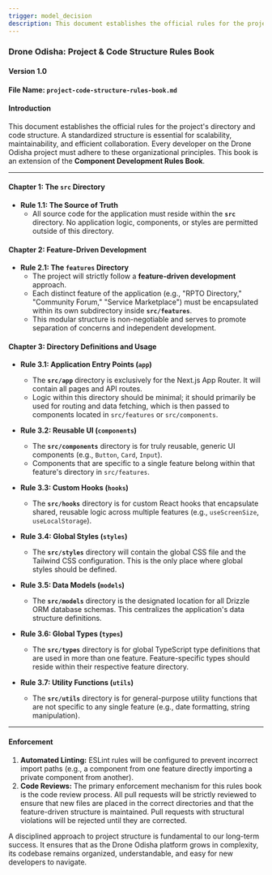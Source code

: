 ```yaml
---
trigger: model_decision
description: This document establishes the official rules for the project's directory and code structure. A standardized structure is essential for scalability, maintainability, and efficient collaboration.
---
```


### **Drone Odisha: Project & Code Structure Rules Book**

#### **Version 1.0**

#### **File Name:** `project-code-structure-rules-book.md`

#### **Introduction**

This document establishes the official rules for the project's directory and code structure. A standardized structure is essential for scalability, maintainability, and efficient collaboration. Every developer on the Drone Odisha project must adhere to these organizational principles. This book is an extension of the **Component Development Rules Book**.

---

#### **Chapter 1: The `src` Directory**

*   **Rule 1.1: The Source of Truth**
    *   All source code for the application must reside within the **`src`** directory. No application logic, components, or styles are permitted outside of this directory.

#### **Chapter 2: Feature-Driven Development**

*   **Rule 2.1: The `features` Directory**
    *   The project will strictly follow a **feature-driven development** approach.
    *   Each distinct feature of the application (e.g., "RPTO Directory," "Community Forum," "Service Marketplace") must be encapsulated within its own subdirectory inside **`src/features`**.
    *   This modular structure is non-negotiable and serves to promote separation of concerns and independent development.

#### **Chapter 3: Directory Definitions and Usage**

*   **Rule 3.1: Application Entry Points (`app`)**
    *   The **`src/app`** directory is exclusively for the Next.js App Router. It will contain all pages and API routes.
    *   Logic within this directory should be minimal; it should primarily be used for routing and data fetching, which is then passed to components located in `src/features` or `src/components`.

*   **Rule 3.2: Reusable UI (`components`)**
    *   The **`src/components`** directory is for truly reusable, generic UI components (e.g., `Button`, `Card`, `Input`).
    *   Components that are specific to a single feature belong within that feature's directory in `src/features`.

*   **Rule 3.3: Custom Hooks (`hooks`)**
    *   The **`src/hooks`** directory is for custom React hooks that encapsulate shared, reusable logic across multiple features (e.g., `useScreenSize`, `useLocalStorage`).

*   **Rule 3.4: Global Styles (`styles`)**
    *   The **`src/styles`** directory will contain the global CSS file and the Tailwind CSS configuration. This is the only place where global styles should be defined.

*   **Rule 3.5: Data Models (`models`)**
    *   The **`src/models`** directory is the designated location for all Drizzle ORM database schemas. This centralizes the application's data structure definitions.

*   **Rule 3.6: Global Types (`types`)**
    *   The **`src/types`** directory is for global TypeScript type definitions that are used in more than one feature. Feature-specific types should reside within their respective feature directory.

*   **Rule 3.7: Utility Functions (`utils`)**
    *   The **`src/utils`** directory is for general-purpose utility functions that are not specific to any single feature (e.g., date formatting, string manipulation).

---

#### **Enforcement**

1.  **Automated Linting:** ESLint rules will be configured to prevent incorrect import paths (e.g., a component from one feature directly importing a private component from another).
2.  **Code Reviews:** The primary enforcement mechanism for this rules book is the code review process. All pull requests will be strictly reviewed to ensure that new files are placed in the correct directories and that the feature-driven structure is maintained. Pull requests with structural violations will be rejected until they are corrected.

A disciplined approach to project structure is fundamental to our long-term success. It ensures that as the Drone Odisha platform grows in complexity, its codebase remains organized, understandable, and easy for new developers to navigate.
